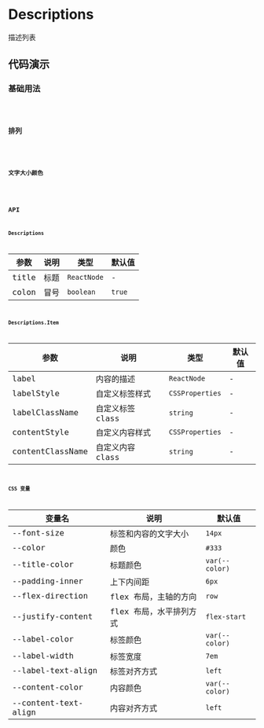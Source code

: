 # Descriptions

描述列表

## 代码演示

### 基础用法

<code src='./demos/basic.tsx' />

### 排列

<code src='./demos/justify.tsx' />

### 文字大小颜色

<code src='./demos/more.tsx' />

## API

### Descriptions

| 参数  | 说明 | 类型        | 默认值 |
| ----- | ---- | ----------- | ------ |
| title | 标题 | `ReactNode` | -      |
| colon | 冒号 | `boolean`   | `true` |

### Descriptions.Item

| 参数             | 说明             | 类型            | 默认值 |
| ---------------- | ---------------- | --------------- | ------ |
| label            | 内容的描述       | `ReactNode`     | -      |
| labelStyle       | 自定义标签样式   | `CSSProperties` | -      |
| labelClassName   | 自定义标签 class | `string`        | -      |
| contentStyle     | 自定义内容样式   | `CSSProperties` | -      |
| contentClassName | 自定义内容 class | `string`        | -      |

### CSS 变量

| 变量名               | 说明                    | 默认值         |
| -------------------- | ----------------------- | -------------- |
| --font-size          | 标签和内容的文字大小    | `14px`         |
| --color              | 颜色                    | `#333`         |
| --title-color        | 标题颜色                | `var(--color)` |
| --padding-inner      | 上下内间距              | `6px`          |
| --flex-direction     | flex 布局，主轴的方向   | `row`          |
| --justify-content    | flex 布局，水平排列方式 | `flex-start`   |
| --label-color        | 标签颜色                | `var(--color)` |
| --label-width        | 标签宽度                | `7em`          |
| --label-text-align   | 标签对齐方式            | `left`         |
| --content-color      | 内容颜色                | `var(--color)` |
| --content-text-align | 内容对齐方式            | `left`         |
